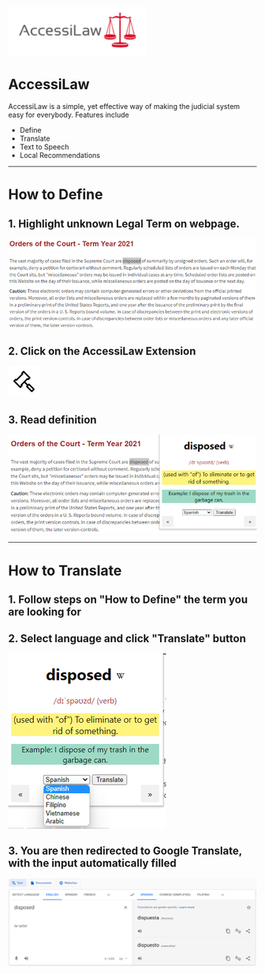 ![AccessiLaw](/images/logo.png "AccessiLaw")
# AccessiLaw
AccessiLaw is a simple, yet effective way of making the judicial system easy for everybody.
Features include
- Define
- Translate
- Text to Speech
- Local Recommendations

---
# **How to Define**
## **1. Highlight unknown Legal Term on webpage.**
![Highlighted word on webpage](/images/readme1.png "Highlighted word on webpage")

## **2. Click on the AccessiLaw Extension**
![AccessiLaw Logo](/images/icon-64.png "AccessiLaw Logo")

## **3. Read definition**
![Definition of term](/images/readme2.png "Definition of term")

---
# **How to Translate**
## **1. Follow steps on "How to Define" the term you are looking for**
## **2. Select language and click "Translate" button**
![Translate menu](/images/readme3.png "Translate menu")

## **3. You are then redirected to Google Translate, with the input automatically filled**
![Google translate](/images/readme4.png "Google translate")